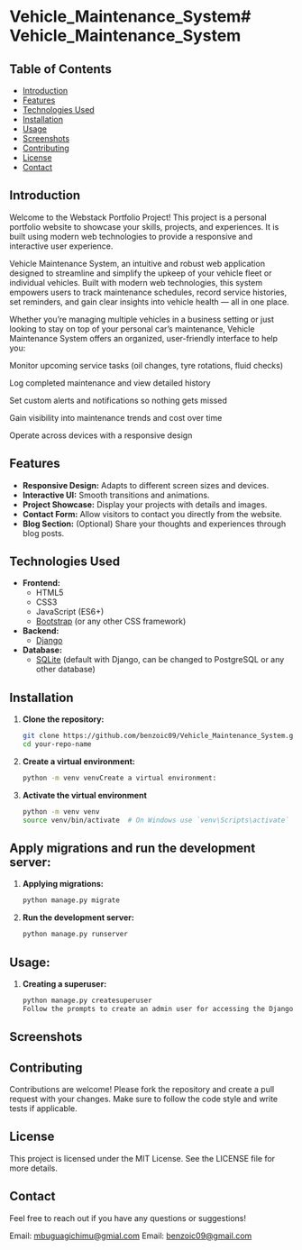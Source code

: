 # Vehicle_Maintenance_System# Vehicle_Maintenance_System
## Table of Contents

- [Introduction](#introduction)
- [Features](#features)
- [Technologies Used](#technologies-used)
- [Installation](#installation)
- [Usage](#usage)
- [Screenshots](#screenshots)
- [Contributing](#contributing)
- [License](#license)
- [Contact](#contact)

## Introduction

Welcome to the Webstack Portfolio Project! This project is a personal portfolio website to showcase your skills, projects, and experiences. It is built using modern web technologies to provide a responsive and interactive user experience.

Vehicle Maintenance System, an intuitive and robust web application designed to streamline and simplify the upkeep of your vehicle fleet or individual vehicles. Built with modern web technologies, this system empowers users to track maintenance schedules, record service histories, set reminders, and gain clear insights into vehicle health — all in one place.

Whether you’re managing multiple vehicles in a business setting or just looking to stay on top of your personal car’s maintenance, Vehicle Maintenance System offers an organized, user-friendly interface to help you:

Monitor upcoming service tasks (oil changes, tyre rotations, fluid checks)

Log completed maintenance and view detailed history

Set custom alerts and notifications so nothing gets missed

Gain visibility into maintenance trends and cost over time

Operate across devices with a responsive design

## Features

- **Responsive Design:** Adapts to different screen sizes and devices.
- **Interactive UI:** Smooth transitions and animations.
- **Project Showcase:** Display your projects with details and images.
- **Contact Form:** Allow visitors to contact you directly from the website.
- **Blog Section:** (Optional) Share your thoughts and experiences through blog posts.

## Technologies Used

- **Frontend:**
  - HTML5
  - CSS3
  - JavaScript (ES6+)
  - [Bootstrap](https://getbootstrap.com/) (or any other CSS framework)
- **Backend:**
  - [Django](https://www.djangoproject.com/)
- **Database:**
  - [SQLite](https://www.sqlite.org/) (default with Django, can be changed to PostgreSQL or any other database)

## Installation

1. **Clone the repository:**
   ```bash
   git clone https://github.com/benzoic09/Vehicle_Maintenance_System.git
   cd your-repo-name

2. **Create a virtual environment:**

    ```bash
    python -m venv venvCreate a virtual environment:

3. **Activate the virtual environment**
    ``` bash
    python -m venv venv
    source venv/bin/activate  # On Windows use `venv\Scripts\activate`

## Apply migrations and run the development server:
1. **Applying migrations:**
    ```bash
    python manage.py migrate

2. **Run the development server:**
    ```bash
    python manage.py runserver

## Usage:

1. **Creating a superuser:**
    ```bash
    python manage.py createsuperuser
    Follow the prompts to create an admin user for accessing the Django admin interface.

## Screenshots


## Contributing
Contributions are welcome! Please fork the repository and create a pull request with your changes. Make sure to follow the code style and write tests if applicable.

## License
This project is licensed under the MIT License. See the LICENSE file for more details.

## Contact
Feel free to reach out if you have any questions or suggestions!

Email: mbuguagichimu@gmial.com
Email: benzoic09@gmail.com
   
